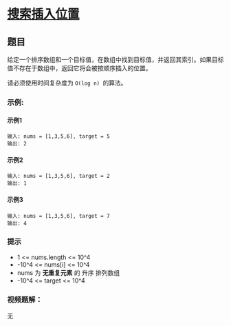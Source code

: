 # [搜索插入位置](https://leetcode-cn.com/problems/search-insert-position/)
## 题目

给定一个排序数组和一个目标值，在数组中找到目标值，并返回其索引。如果目标值不存在于数组中，返回它将会被按顺序插入的位置。

请必须使用时间复杂度为 `O(log n) `的算法。

### 示例:
#### 示例1

	输入: nums = [1,3,5,6], target = 5
	输出: 2
#### 示例2

	输入: nums = [1,3,5,6], target = 2
	输出: 1
#### 示例3

	输入: nums = [1,3,5,6], target = 7
	输出: 4

### 提示
+ 1 <= nums.length <= 10^4
+ -10^4 <= nums[i] <= 10^4
+ nums 为 **无重复元素** 的 升序 排列数组
+ -10^4 <= target <= 10^4

### 视频题解：

无


